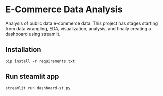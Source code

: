 # E-Commerce Data Analysis

Analysis of public data e-commerce data. This project has stages starting from data wrangling, EDA, visualization, analysis, and finally creating a dashboard using streamlit.

## Installation

```
pip install -r requirements.txt
```

## Run steamlit app

```
streamlit run dashboard-st.py
```
